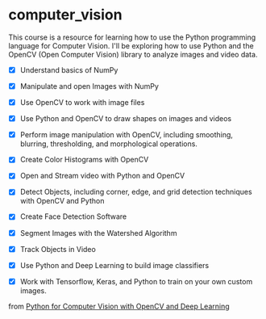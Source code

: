 # computer_vision

This course is a resource for learning how to use the Python programming language for Computer Vision.
I'll be exploring how to use Python and the OpenCV (Open Computer Vision) library to analyze images and video data.

- [x] Understand basics of NumPy
- [x] Manipulate and open Images with NumPy
- [x] Use OpenCV to work with image files
- [x] Use Python and OpenCV to draw shapes on images and videos
- [x] Perform image manipulation with OpenCV, including smoothing, blurring, thresholding, and morphological operations.
- [x] Create Color Histograms with OpenCV
- [x] Open and Stream video with Python and OpenCV
- [x] Detect Objects, including corner, edge, and grid detection techniques with OpenCV and Python
- [x] Create Face Detection Software
- [x] Segment Images with the Watershed Algorithm
- [x] Track Objects in Video
- [x] Use Python and Deep Learning to build image classifiers
- [x] Work with Tensorflow, Keras, and Python to train on your own custom images.


from [Python for Computer Vision with OpenCV and Deep Learning](https://www.udemy.com/course/python-for-computer-vision-with-opencv-and-deep-learning/)











